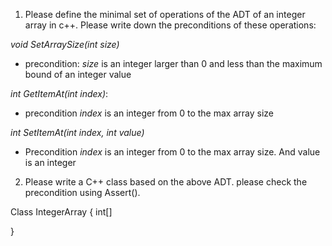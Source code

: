 1. Please define the minimal set of operations of the ADT of an integer array in c++. Please write down the preconditions of these operations:

*void SetArraySize(int size)*
* precondition: *size* is an integer larger than 0 and less than the maximum bound of an integer value 

*int GetItemAt(int index)*:
* precondition *index* is an integer from 0 to the max array size

*int SetItemAt(int index, int value)* 
* Precondition *index* is an integer from 0 to the max array size. And value is an integer 

2. Please write a C++ class based on the above ADT. please check the precondition using Assert().

Class IntegerArray {
    int[]

}